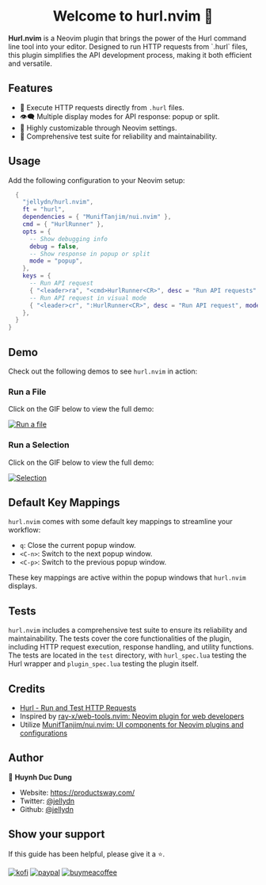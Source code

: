 <h1 align="center">Welcome to hurl.nvim 👋</h1>
<p>
  <strong>Hurl.nvim</strong> is a Neovim plugin that brings the power of the Hurl command line tool into your editor. Designed to run HTTP requests from `.hurl` files, this plugin simplifies the API development process, making it both efficient and versatile.
</p>

## Features

- 🚀 Execute HTTP requests directly from `.hurl` files.
- 👁‍🗨 Multiple display modes for API response: popup or split.
- 🌈 Highly customizable through Neovim settings.
- 🧪 Comprehensive test suite for reliability and maintainability.

## Usage

Add the following configuration to your Neovim setup:

```lua
  {
    "jellydn/hurl.nvim",
    ft = "hurl",
    dependencies = { "MunifTanjim/nui.nvim" },
    cmd = { "HurlRunner" },
    opts = {
      -- Show debugging info
      debug = false,
      -- Show response in popup or split
      mode = "popup",
    },
    keys = {
      -- Run API request
      { "<leader>ra", "<cmd>HurlRunner<CR>", desc = "Run API requests" },
      -- Run API request in visual mode
      { "<leader>cr", ":HurlRunner<CR>", desc = "Run API request", mode = "v" },
    },
  }
}
```

## Demo

Check out the following demos to see `hurl.nvim` in action:

### Run a File

Click on the GIF below to view the full demo:

[![Run a file](https://i.gyazo.com/e554e81788aad910848ff991c9369d7b.gif)](https://gyazo.com/e554e81788aad910848ff991c9369d7b)

### Run a Selection

Click on the GIF below to view the full demo:

[![Selection](https://i.gyazo.com/1a44dbbf165006fb5744c8f10883bb69.gif)](https://gyazo.com/1a44dbbf165006fb5744c8f10883bb69)

## Default Key Mappings

`hurl.nvim` comes with some default key mappings to streamline your workflow:

- `q`: Close the current popup window.
- `<C-n>`: Switch to the next popup window.
- `<C-p>`: Switch to the previous popup window.

These key mappings are active within the popup windows that `hurl.nvim` displays.

## Tests

`hurl.nvim` includes a comprehensive test suite to ensure its reliability and maintainability. The tests cover the core functionalities of the plugin, including HTTP request execution, response handling, and utility functions. The tests are located in the `test` directory, with `hurl_spec.lua` testing the Hurl wrapper and `plugin_spec.lua` testing the plugin itself.

## Credits

- [Hurl - Run and Test HTTP Requests](https://hurl.dev/)
- Inspired by [ray-x/web-tools.nvim: Neovim plugin for web developers](https://github.com/ray-x/web-tools.nvim)
- Utilize [MunifTanjim/nui.nvim: UI components for Neovim plugins and configurations](https://github.com/MunifTanjim/nui.nvim)

## Author

👤 **Huynh Duc Dung**

- Website: https://productsway.com/
- Twitter: [@jellydn](https://twitter.com/jellydn)
- Github: [@jellydn](https://github.com/jellydn)

## Show your support

If this guide has been helpful, please give it a ⭐️.

[![kofi](https://img.shields.io/badge/Ko--fi-F16061?style=for-the-badge&logo=ko-fi&logoColor=white)](https://ko-fi.com/dunghd)
[![paypal](https://img.shields.io/badge/PayPal-00457C?style=for-the-badge&logo=paypal&logoColor=white)](https://paypal.me/dunghd)
[![buymeacoffee](https://img.shields.io/badge/Buy_Me_A_Coffee-FFDD00?style=for-the-badge&logo=buy-me-a-coffee&logoColor=black)](https://www.buymeacoffee.com/dunghd)
